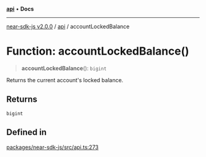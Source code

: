 [**api**](../README.md) • **Docs**

***

[near-sdk-js v2.0.0](../../packages.md) / [api](../README.md) / accountLockedBalance

# Function: accountLockedBalance()

> **accountLockedBalance**(): `bigint`

Returns the current account's locked balance.

## Returns

`bigint`

## Defined in

[packages/near-sdk-js/src/api.ts:273](https://github.com/dim-daskalov/near-sdk-js/blob/6de94ce63ef9203b452598c175980884828ecc66/packages/near-sdk-js/src/api.ts#L273)
